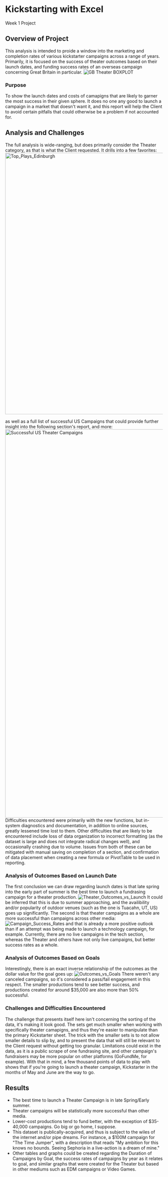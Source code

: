 # Kickstarting with Excel
Week 1 Project

## Overview of Project
This analysis is intended to proide a window into the marketing and completion rates of various kickstarter campaigns across a range of years. Primarily, it is focused on the success of theater outcomes based on their launch dates, and funding success rates of an overseas campaign concerning Great Britain in particular. ![GB Theater BOXPLOT](https://user-images.githubusercontent.com/116296092/200143943-a6625c69-cd08-4f2d-9fcc-59f60e8069ad.png)

### Purpose
To show the launch dates and costs of camapigns that are likely to garner the most success in their given sphere. It does no one any good to launch a campaign in a market that doesn't want it, and this report will help the Client to avoid certain pitfalls that could otherwise be a problem if not accounted for.

## Analysis and Challenges
The full analysis is wide-ranging, but does primarily consider the Theater category, as that is what the Client requested. It drills into a few favorites: <img width="837" alt="Top_Plays_Edinburgh" src="https://user-images.githubusercontent.com/116296092/200142262-9bbcbb4b-f588-422d-be6d-b77c33cc02a6.png"> 

as well as a full list of successful US Campaigns that could provide further insight into the following section's report, and more: <img width="1243" alt="Successful US Theater Campaigns" src="https://user-images.githubusercontent.com/116296092/200142325-1010c369-adab-4f84-a277-928e24e53235.png"> 
Difficulties encountered were primarily with the new functions, but in-system diagnostics and documentation, in addition to online sources, greatly lessened time lost to them. Other difficulties that are likely to be encountered include loss of data organization to incorrect formatting (as the dataset is large and does not integrate radical changes well), and occasionally crashing due to volume. Issues from both of these can be mitigated with manual saving on completion of a section, and confirmation of data placement when creating a new formula or PivotTable to be used in reporting.

### Analysis of Outcomes Based on Launch Date
The first conclusion we can draw regarding launch dates is that late spring into the early part of summer is the best time to launch a fundrasing campaign for a theater production. ![Theater_Outcomes_vs_Launch](https://user-images.githubusercontent.com/116296092/200142743-a05e5580-e76d-4c13-a632-f5f21bb8a3e3.png)
It could be inferred that this is due to summer approaching, and the availibility and/or popularity of outdoor venues (such as the one is Tuacahn, UT, US) goes up significantly. The second is that theater campaigns as a whole are more successful than campaigns across other media: ![Campaign_Success_Rates](https://user-images.githubusercontent.com/116296092/200143110-2ffe0011-0071-4b4c-856c-9029ecb9ec1a.png)
and that is already a more positive outlook than if an attempt was being made to launch a technology campaign, for example. Currently, there are no live campaigns in the tech section, whereas the Theater and others have not only live campaigns, but better success rates as a whole.

### Analysis of Outcomes Based on Goals
Interestingly, there is an exact inverse relationship of the outcomes as the dollar value for the goal goes up:
![Outcomes_vs_Goals](https://user-images.githubusercontent.com/116296092/200143760-a41e311c-00c5-425b-ac5c-a17a50a4df58.png)
There weren't any canceled campaigns, so it's considered a pass/fail engagement in this respect. The smaller productions tend to see better success, and productions created for around $35,000 are also more than 50% successful.

### Challenges and Difficulties Encountered
The challenge that presents itself here isn't concerning the sorting of the data, it's making it look good. The sets get much smaller when working with specifically theater camapigns, and thus they're easier to manipulate than the primary Kickstarter sheet. The trick with the smaller sets is to not allow smaller details to slip by, and to present the data that will still be relevant to the Client request without getting too granular. Limitations could exist in the data, as it is a public scrape of one fundrasing site, and other campaign's fundraisers may be more popular on other platforms (GoFundMe, for example). With that in mind, a few thousand points of data to play with shows that if you're going to launch a theater campaign, Kickstarter in the months of May and June are the way to go.

## Results

- The best time to launch a Theater Campaign is in late Spring/Early summer.
- Theater campaigns will be statistically more successful than other media.
- Lower-cost productions tend to fund better, with the exception of $35-40,000 campaigns. Go big or go home, I suppose.
- This dataset is publically-acquired, and thus is subject to the wiles of the internet and/or pipe dreams. For instance, a $100M campaign for "The Time Jumper", with a description that reads "My ambition for this knows no bounds.  Seeing Sephoria in a live-action is a dream of mine."
- Other tables and graphs could be created regarding the Duration of Campaigns by Goal, the success rates of campaigns by year as it relates to goal, and similar graphs that were created for the Theater but based in other mediums such as EDM campaigns or Video Games.

